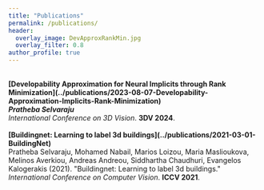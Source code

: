 ```yaml
---
title: "Publications"
permalink: /publications/
header:
  overlay_image: DevApproxRankMin.jpg
  overlay_filter: 0.8
author_profile: true
---
```


<br>
<b>[Developability Approximation for Neural Implicits through Rank Minimization](../publications/2023-08-07-Developability-Approximation-Implicits-Rank-Minimization)</b><br> 
<i><b>Pratheba Selvaraju</b></i><br>
<i>International Conference on 3D Vision</i>. <b>3DV 2024</b>.
<br>
<br>
<b>[Buildingnet: Learning to label 3d buildings](../publications/2021-03-01-BuildingNet)</b> <br> 
Pratheba Selvaraju, Mohamed Nabail, Marios Loizou, Maria Maslioukova, Melinos Averkiou, Andreas Andreou, Siddhartha Chaudhuri, Evangelos Kalogerakis (2021). &quot;Buildingnet: Learning to label 3d buildings.&quot; <i>International Conference on Computer Vision</i>. <b>ICCV 2021</b>.
<br>
<br>
